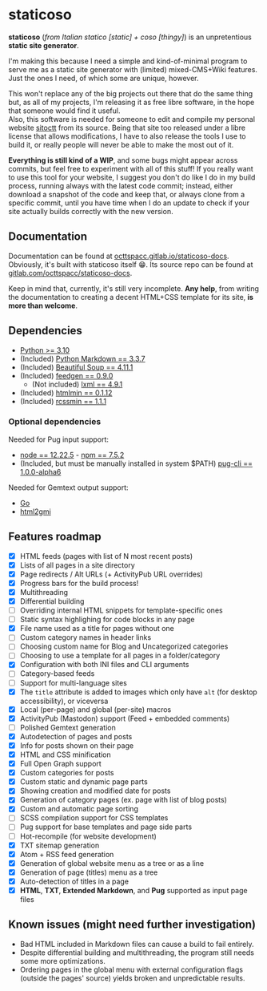 # staticoso

**staticoso** (_from Italian statico [static] + coso [thingy]_) is an unpretentious **static site generator**.

I'm making this because I need a simple and kind-of-minimal program to serve me as a static site generator with (limited) mixed-CMS+Wiki features. Just the ones I need, of which some are unique, however.

This won't replace any of the big projects out there that do the same thing but, as all of my projects, I'm releasing it as free libre software, in the hope that someone would find it useful.  
Also, this software is needed for someone to edit and compile my personal website [sitoctt](https://gitlab.com/octtspacc/sitoctt) from its source. Being that site too released under a libre license that allows modifications, I have to also release the tools I use to build it, or really people will never be able to make the most out of it.

**Everything is still kind of a WIP**, and some bugs might appear across commits, but feel free to experiment with all of this stuff! If you really want to use this tool for your website, I suggest you don't do like I do in my build process, running always with the latest code commit; instead, either download a snapshot of the code and keep that, or always clone from a specific commit, until you have time when I do an update to check if your site actually builds correctly with the new version.

## Documentation

Documentation can be found at [octtspacc.gitlab.io/staticoso-docs](https://octtspacc.gitlab.io/staticoso-docs).  
Obviously, it's built with staticoso itself 😁️. Its source repo can be found at [gitlab.com/octtspacc/staticoso-docs](https://gitlab.com/octtspacc/staticoso-docs).

Keep in mind that, currently, it's still very incomplete. **Any help**, from writing the documentation to creating a decent HTML+CSS template for its site, **is more than welcome**.

## Dependencies

- [Python >= 3.10](https://python.org)
- (Included) [Python Markdown == 3.3.7](https://pypi.org/project/Markdown)
- (Included) [Beautiful Soup == 4.11.1](https://pypi.org/project/beautifulsoup4)
- (Included) [feedgen == 0.9.0](https://pypi.org/project/feedgen)
  - (Not included) [lxml == 4.9.1](https://pypi.org/project/lxml)
- (Included) [htmlmin == 0.1.12](https://pypi.org/project/htmlmin)
- (Included) [rcssmin == 1.1.1](https://pypi.org/project/rcssmin)

### Optional dependencies

Needed for Pug input support:

- [node == 12.22.5](https://nodejs.org) - [npm == 7.5.2](https://www.npmjs.com)
- (Included, but must be manually installed in system $PATH) [pug-cli == 1.0.0-alpha6](https://npmjs.com/package/pug-cli)

Needed for Gemtext output support:

- [Go](https://go.dev)
- [html2gmi](https://github.com/LukeEmmet/html2gmi)

## Features roadmap

- [x] HTML feeds (pages with list of N most recent posts)
- [x] Lists of all pages in a site directory
- [x] Page redirects / Alt URLs (+ ActivityPub URL overrides) 
- [x] Progress bars for the build process!
- [x] Multithreading
- [x] Differential building
- [ ] Overriding internal HTML snippets for template-specific ones
- [ ] Static syntax highlighing for code blocks in any page
- [x] File name used as a title for pages without one
- [ ] Custom category names in header links
- [ ] Choosing custom name for Blog and Uncategorized categories
- [ ] Choosing to use a template for all pages in a folder/category
- [x] Configuration with both INI files and CLI arguments
- [ ] Category-based feeds
- [ ] Support for multi-language sites
- [x] The `title` attribute is added to images which only have `alt` (for desktop accessibility), or viceversa
- [x] Local (per-page) and global (per-site) macros
- [x] ActivityPub (Mastodon) support (Feed + embedded comments)
- [ ] Polished Gemtext generation
- [x] Autodetection of pages and posts
- [x] Info for posts shown on their page
- [x] HTML and CSS minification
- [x] Full Open Graph support
- [x] Custom categories for posts
- [x] Custom static and dynamic page parts
- [x] Showing creation and modified date for posts
- [x] Generation of category pages (ex. page with list of blog posts)
- [x] Custom and automatic page sorting
- [ ] SCSS compilation support for CSS templates
- [ ] Pug support for base templates and page side parts
- [ ] Hot-recompile (for website development)
- [x] TXT sitemap generation
- [x] Atom + RSS feed generation
- [x] Generation of global website menu as a tree or as a line
- [x] Generation of page (titles) menu as a tree
- [x] Auto-detection of titles in a page
- [x] **HTML**, **TXT**, **Extended Markdown**, and **Pug** supported as input page files

## Known issues (might need further investigation)

- Bad HTML included in Markdown files can cause a build to fail entirely.
- Despite differential building and multithreading, the program still needs some more optimizations.
- Ordering pages in the global menu with external configuration flags (outside the pages' source) yields broken and unpredictable results.
